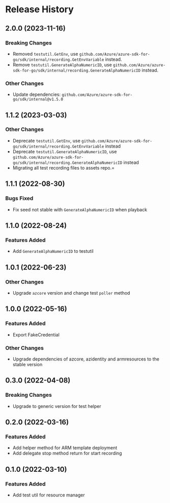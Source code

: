 # Release History

## 2.0.0 (2023-11-16)

### Breaking Changes
* Removed `testutil.GetEnv`, use `github.com/Azure/azure-sdk-for-go/sdk/internal/recording.GetEnvVariable` instead.
* Remove `testutil.GenerateAlphaNumericID`, use `github.com/Azure/azure-sdk-for-go/sdk/internal/recording.GenerateAlphaNumericID` instead.

### Other Changes
* Update dependencies: `github.com/Azure/azure-sdk-for-go/sdk/internal@v1.5.0`

## 1.1.2 (2023-03-03)

### Other Changes
* Deprecate `testutil.GetEnv`, use `github.com/Azure/azure-sdk-for-go/sdk/internal/recording.GetEnvVariable` instead
* Deprecate `testutil.GenerateAlphaNumericID`, use `github.com/Azure/azure-sdk-for-go/sdk/internal/recording.GenerateAlphaNumericID` instead
* Migrating all test recording files to assets repo.=

## 1.1.1 (2022-08-30)

### Bugs Fixed
* Fix seed not stable with `GenerateAlphaNumericID` when playback

## 1.1.0 (2022-08-24)

### Features Added
* Add `GenerateAlphaNumericID` to testutil

## 1.0.1 (2022-06-23)

### Other Changes
* Upgrade `azcore` version and change test `poller` method

## 1.0.0 (2022-05-16)

### Features Added
* Export FakeCredential

### Other Changes
* Upgrade dependencies of azcore, azidentity and armresources to the stable version

## 0.3.0 (2022-04-08)

### Breaking Changes
* Upgrade to generic version for test helper

## 0.2.0 (2022-03-16)

### Features Added
* Add helper method for ARM template deployment
* Add delegate stop method return for start recording

## 0.1.0 (2022-03-10)

### Features Added
* Add test util for resource manager

